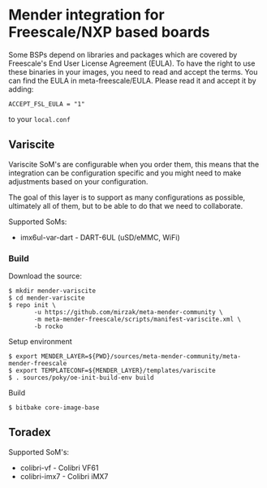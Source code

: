 # Mender integration for Freescale/NXP based boards

Some BSPs depend on libraries and packages which are covered by Freescale's
End User License Agreement (EULA). To have the right to use these binaries in
your images, you need to read and accept the terms. You can find the EULA in
meta-freescale/EULA. Please read it and accept it by adding:

    ACCEPT_FSL_EULA = "1"

to your `local.conf`

## Variscite

Variscite SoM's are configurable when you order them, this means that the
integration can be configuration specific and you might need to make
adjustments based on your configuration.

The goal of this layer is to support as many configurations as possible,
ultimately all of them, but to be able to do that we need to collaborate.

Supported SoMs:

- imx6ul-var-dart - DART-6UL (uSD/eMMC, WiFi)

### Build

Download the source:

    $ mkdir mender-variscite
    $ cd mender-variscite
    $ repo init \
           -u https://github.com/mirzak/meta-mender-community \
           -m meta-mender-freescale/scripts/manifest-variscite.xml \
           -b rocko

Setup environment

    $ export MENDER_LAYER=${PWD}/sources/meta-mender-community/meta-mender-freescale
    $ export TEMPLATECONF=${MENDER_LAYER}/templates/variscite
    $ . sources/poky/oe-init-build-env build

Build

    $ bitbake core-image-base

## Toradex

Supported SoM's:

- colibri-vf - Colibri VF61
- colibri-imx7 - Colibri iMX7
